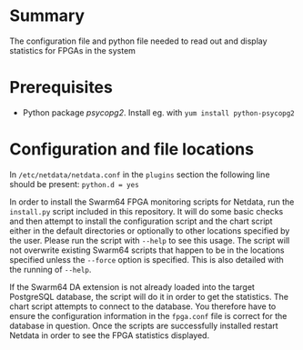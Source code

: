 # Summary

The configuration file and python file needed to read out and display statistics for FPGAs in the system


# Prerequisites

- Python package _psycopg2_. Install eg. with `yum install python-psycopg2`


# Configuration and file locations

In `/etc/netdata/netdata.conf` in the `plugins` section the following line should be present: `python.d = yes`  

In order to install the Swarm64 FPGA monitoring scripts for Netdata, run the `install.py` script included in
this repository. It will do some basic checks and then attempt to install the configuration script and the
chart script either in the default directories or optionally to other locations specified by the user.
Please run the script with `--help` to see this usage.
The script will not overwrite existing Swarm64 scripts that happen to be in the locations specified unless the
`--force` option is specified. This is also detailed with the running of `--help`.

If the Swarm64 DA extension is not already loaded into the target PostgreSQL database, the script will do it
in order to get the statistics. The chart script attempts to connect to the database. You therefore have to ensure the 
configuration information in the `fpga.conf` file is correct for the database in question.
Once the scripts are successfully installed restart Netdata in order to see the FPGA statistics displayed.
